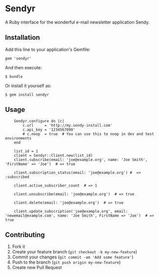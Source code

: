 # Sendyr

A Ruby interface for the wonderful e-mail newsletter application Sendy.

## Installation

Add this line to your application's Gemfile:

    gem 'sendyr'

And then execute:

    $ bundle

Or install it yourself as:

    $ gem install sendyr

## Usage

		Sendyr.configure do |c|
			c.url     = 'http://my.sendy-install.com'
			c.api_key = '1234567890'
			# c.noop  = true  # You can use this to noop in dev and test environments
		end

		list_id = 1
		client = Sendyr::Client.new(list_id)
		client.subscribe(email: 'joe@example.org', name: 'Joe Smith', 'FirstName' => 'Joe')  # => true

		client.subscription_status(email: 'joe@example.org') #  => :subscribed

		client.active_subscriber_count  # => 1

		client.unsubscribe(email: 'joe@example.org')  # => true
		
		client.delete(email: 'joe@example.org')  # => true

		client.update_subscription('joe@example.org', email: 'newemail@example.com', name: 'Joe Smith', FirstName => 'Joe')  # => true


## Contributing

1. Fork it
2. Create your feature branch (`git checkout -b my-new-feature`)
3. Commit your changes (`git commit -am 'Add some feature'`)
4. Push to the branch (`git push origin my-new-feature`)
5. Create new Pull Request
